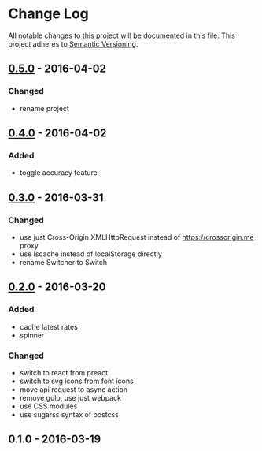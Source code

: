 # Change Log
All notable changes to this project will be documented in this file.
This project adheres to [Semantic Versioning](http://semver.org/).

## [0.5.0] - 2016-04-02
### Changed
- rename project

## [0.4.0] - 2016-04-02
### Added
- toggle accuracy feature

## [0.3.0] - 2016-03-31
### Changed
- use just Cross-Origin XMLHttpRequest instead of https://crossorigin.me proxy
- use lscache instead of localStorage directly
- rename Switcher to Switch

## [0.2.0] - 2016-03-20
### Added
- cache latest rates
- spinner

### Changed
- switch to react from preact
- switch to svg icons from font icons
- move api request to async action
- remove gulp, use just webpack
- use CSS modules
- use sugarss syntax of postcss

## 0.1.0 - 2016-03-19

[0.5.0]: https://github.com/sadorlovsky/currency-converter/compare/v0.4.0...v0.5.0
[0.4.0]: https://github.com/sadorlovsky/currency-converter/compare/v0.3.0...v0.4.0
[0.3.0]: https://github.com/sadorlovsky/currency-converter/compare/v0.2.0...v0.3.0
[0.2.0]: https://github.com/sadorlovsky/currency-converter/compare/v0.1.0...v0.2.0
